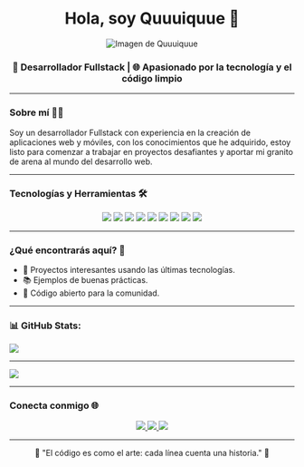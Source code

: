 <div align="center">
    <h1 align="center">Hola, soy Quuuiquue 👋</h1>
    <img src="https://imgur.com/MMz5iHk.png" alt="Imagen de Quuuiquue">
    <h3 align="center">
        🚀 Desarrollador Fullstack | 🌐 Apasionado por la tecnología y el código limpio
    </h3>
</div>

---

### Sobre mí 🧑‍💻
Soy un desarrollador Fullstack con experiencia en la creación de aplicaciones web y móviles, con los conocimientos que he adquirido, estoy listo para comenzar a trabajar en proyectos desafiantes y aportar mi granito de arena al mundo del desarrollo web.

---

### Tecnologías y Herramientas 🛠️
<div align="center">
    <img src="https://img.shields.io/badge/-JavaScript-F7DF1E?style=flat-square&logo=javascript&logoColor=black" />
    <img src="https://img.shields.io/badge/-TypeScript-3178C6?style=flat-square&logo=typescript&logoColor=white" />
    <img src="https://img.shields.io/badge/-Spring%20Boot-6DB33F?style=flat-square&logo=spring&logoColor=white" />
    <img src="https://img.shields.io/badge/-Java-007396?style=flat-square&logo=java&logoColor=white" />
    <img src="https://img.shields.io/badge/-MySQL-4479A1?style=flat-square&logo=mysql&logoColor=white" />
    <img src="https://img.shields.io/badge/-PHP-777BB4?style=flat-square&logo=php&logoColor=white" />
    <img src="https://img.shields.io/badge/-Angular-DD0031?style=flat-square&logo=angular&logoColor=white" />
    <img src="https://img.shields.io/badge/-Laravel-FF2D20?style=flat-square&logo=laravel&logoColor=white" />
    <img src="https://img.shields.io/badge/-Flutter-02569B?style=flat-square&logo=flutter&logoColor=white" />
</div>


---

### ¿Qué encontrarás aquí? 📂
- 🔧 Proyectos interesantes usando las últimas tecnologías.
- 📚 Ejemplos de buenas prácticas.
- 🌟 Código abierto para la comunidad.

---

### 📊 GitHub Stats:
![](https://github-readme-stats.vercel.app/api/top-langs/?username=quuuiquuue&theme=dark&hide_border=false&include_all_commits=true&count_private=false&layout=compact)

---
[![](https://visitcount.itsvg.in/api?id=quuuiquuue&icon=0&color=0)](https://visitcount.itsvg.in)

---

### Conecta conmigo 🌐
<div align="center">
    <a href="https://www.linkedin.com/in/enrique-contreras-lopez-039613278" target="_blank">
        <img src="https://img.shields.io/badge/-LinkedIn-0A66C2?style=flat-square&logo=linkedin&logoColor=white" />
    </a>
    <a href="https://github.com/quuuiquue" target="_blank">
        <img src="https://img.shields.io/badge/-GitHub-181717?style=flat-square&logo=github&logoColor=white" />
    </a>
    <a href="mailto:cnnntreraslopez.enrique@gmail.com" target="_blank">
        <img src="https://img.shields.io/badge/-Email-D14836?style=flat-square&logo=gmail&logoColor=white" />
    </a>
</div>

---

<div align="center">
    🌟 "El código es como el arte: cada línea cuenta una historia." 🌟
</div>
